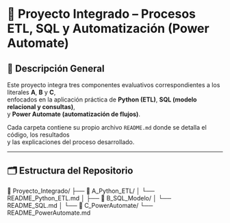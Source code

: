 # 🧠 Proyecto Integrado – Procesos ETL, SQL y Automatización (Power Automate)

## 📘 Descripción General

Este proyecto integra tres componentes evaluativos correspondientes a los literales **A**, **B** y **C**,  
enfocados en la aplicación práctica de **Python (ETL)**, **SQL (modelo relacional y consultas)**,  
y **Power Automate (automatización de flujos)**.

Cada carpeta contiene su propio archivo `README.md` donde se detalla el código, los resultados  
y las explicaciones del proceso desarrollado.

---

## 🗂️ Estructura del Repositorio

📁 Proyecto_Integrado/
├── 📁 A_Python_ETL/
│ └── README_Python_ETL.md
│
├── 📁 B_SQL_Modelo/
│ └── README_SQL.md
│
└── 📁 C_PowerAutomate/
└── README_PowerAutomate.md
